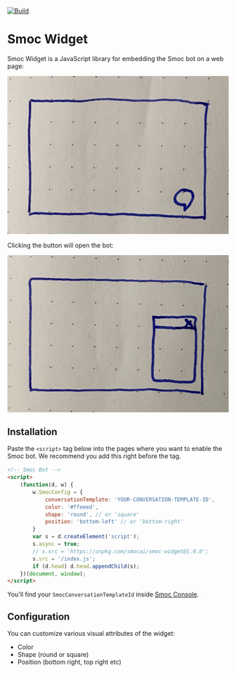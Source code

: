[![Build](https://github.com/SMOC-AI/smoc-widget/actions/workflows/build.yaml/badge.svg)](https://github.com/SMOC-AI/smoc-widget/actions/workflows/build.yaml)

# Smoc Widget

Smoc Widget is a JavaScript library for embedding the Smoc bot on a web page:

![button](./docs/button.jpeg)

Clicking the button will open the bot:

![iframe](./docs/iframe.jpeg)

## Installation

Paste the `<script>` tag below into the pages where you want to enable the Smoc bot. 
We recommend you add this right before the </head> tag.

```html
<!-- Smoc Bot -->
<script>
    (function(d, w) {
        w.SmocConfig = {
            conversationTemplate: 'YOUR-CONVERSATION-TEMPLATE-ID',
            color: '#ffeeed',
            shape: 'round', // or 'square'
            position: 'bottom-left' // or 'bottom-right'
        }
        var s = d.createElement('script');
        s.async = true;
        // s.src = 'https://unpkg.com/smocai/smoc-widget@1.0.0';
        s.src = '/index.js';
        if (d.head) d.head.appendChild(s);
    })(document, window);
</script>
```

You'll find your `SmocConversationTemplateId` inside [Smoc Console](https://console.smoc.ai/).

## Configuration

You can customize various visual attributes of the widget:

* Color
* Shape (round or square)
* Position (bottom right, top right etc)
